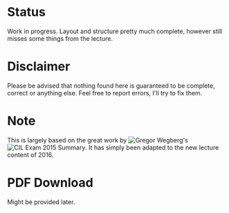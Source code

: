 # Status
Work in progress. Layout and structure pretty much complete, however still misses some things from the lecture.

# Disclaimer
Please be advised that nothing found here is guaranteed to be complete, correct or anything else. Feel free to report errors, I'll try to fix them.

# Note
This is largely based on the great work by ![Gregor Wegberg's](https://github.com/groggi) ![CIL Exam 2015 Summary](https://github.com/groggi/eth-cil-exam-summary).
It has simply been adapted to the new lecture content of 2016.

# PDF Download
Might be provided later.
